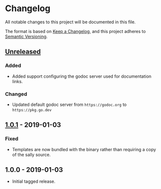 # Changelog
All notable changes to this project will be documented in this file.

The format is based on [Keep a Changelog](https://keepachangelog.com/en/1.0.0/),
and this project adheres to [Semantic Versioning](https://semver.org/spec/v2.0.0.html).

## [Unreleased]
### Added
- Added support configuring the godoc server used for documentation
  links.

### Changed
- Updated default godoc server from `https://godoc.org` to `https://pkg.go.dev`

## [1.0.1] - 2019-01-03
### Fixed
- Templates are now bundled with the binary rather than requiring a copy of the
  sally source.

## 1.0.0 - 2019-01-03

- Initial tagged release.

[Unreleased]: https://github.com/uber-go/sally/compare/v1.0.1...HEAD
[1.0.1]: https://github.com/uber-go/sally/compare/v1.0.0...v1.0.1
